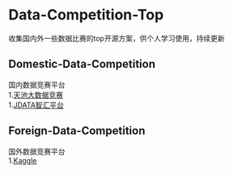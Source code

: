 # Data-Competition-Top
收集国内外一些数据比赛的top开源方案，供个人学习使用，持续更新
## Domestic-Data-Competition

国内数据竞赛平台  
1.[天池大数据竞赛](https://tianchi.aliyun.com)  
1.[JDATA智汇平台](https://jdata.jd.com)
## Foreign-Data-Competition
国外数据竞赛平台  
1.[Kaggle](https://www.kaggle.com)
